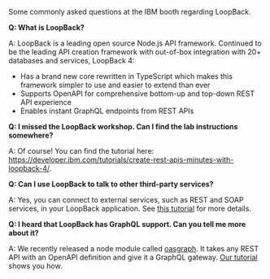 Some commonly asked questions at the IBM booth regarding LoopBack.  

**Q: What is LoopBack?**

A: LoopBack is a leading open source Node.js API framework. Continued to be the leading API creation framework with out-of-box integration with 20+ databases and services, LoopBack 4:
- Has a brand new core rewritten in TypeScript which makes this framework simpler to use and easier to extend than ever
- Supports OpenAPI for comprehensive bottom-up and top-down REST API experience
- Enables instant GraphQL endpoints from REST APIs


**Q: I missed the LoopBack workshop.  Can I find the lab instructions somewhere?**

A: Of course! You can find the tutorial here: https://developer.ibm.com/tutorials/create-rest-apis-minutes-with-loopback-4/.

**Q: Can I use LoopBack to talk to other third-party services?**

A: Yes, you can connect to external services, such as REST and SOAP services, in your LoopBack application.  See [this tutorial](https://loopback.io/doc/en/lb4/soap-calculator-tutorial.html) for more details.

**Q: I heard that LoopBack has GraphQL support.  Can you tell me more about it?**

A: We recently released a node module called [oasgraph](http://v4.loopback.io/oasgraph.html). It takes any REST API with an OpenAPI definition and give it a GraphQL gateway. [Our tutorial](https://developer.ibm.com/tutorials/create-rest-apis-minutes-with-loopback-4/) shows you how.
